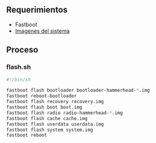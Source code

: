 ## Requerimientos
- Fastboot
- [Imagenes del sistema](https://developers.google.com/android/images)

## Proceso

### flash.sh
```sh
#!/bin/sh

fastboot flash bootloader bootloader-hammerhead-*.img
fastboot reboot-bootloader
fastboot flash recovery recovery.img
fastboot flash boot boot.img
fastboot flash radio radio-hammerhead-*.img
fastboot flash cache cache.img
fastboot flash userdata userdata.img
fastboot flash system system.img
fastboot reboot
```